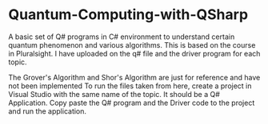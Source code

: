# Quantum-Computing-with-QSharp
A basic set of Q# programs in C# environment to understand certain quantum phenomenon and various algorithms.
This is based on the course in Pluralsight.
I have uploaded on the q# file and the driver program for each topic.

The Grover's Algorithm and Shor's Algorithm are just for reference and have not been implemented
To run the files taken from here, create a project in Visual Studio with the same name of the topic. It should be a Q# Application. Copy paste the Q# program and the Driver code to the project and run the application.
